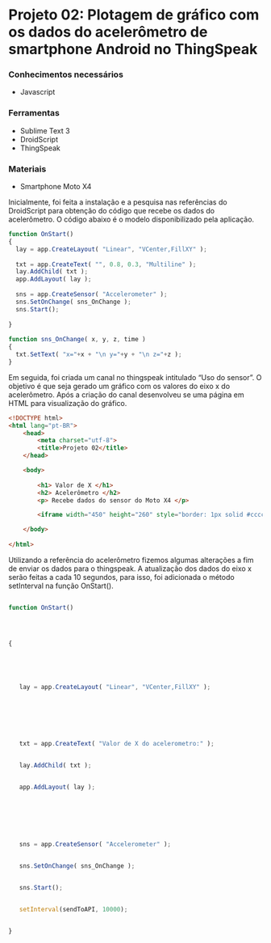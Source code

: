 # Projeto 02: Plotagem de gráfico com os dados do acelerômetro de smartphone Android no ThingSpeak

### Conhecimentos necessários

- Javascript

### Ferramentas 

- Sublime Text 3
- DroidScript 
- ThingSpeak

### Materiais 
- Smartphone Moto X4

Inicialmente, foi feita a instalação e a pesquisa nas referências do DroidScript para obtenção do código que recebe os dados do acelerômetro. O código abaixo é o modelo disponibilizado pela aplicação.

~~~javascript
function OnStart()
{
  lay = app.CreateLayout( "Linear", "VCenter,FillXY" );
 
  txt = app.CreateText( "", 0.8, 0.3, "Multiline" );
  lay.AddChild( txt );
  app.AddLayout( lay );
 
  sns = app.CreateSensor( "Accelerometer" );
  sns.SetOnChange( sns_OnChange );
  sns.Start();
 
}
 
function sns_OnChange( x, y, z, time )
{
  txt.SetText( "x="+x + "\n y="+y + "\n z="+z );
}
~~~

Em seguida, foi criada um canal no thingspeak intitulado “Uso do sensor”.  O objetivo é que seja gerado um gráfico com os valores do eixo x do acelerômetro. Após a criação do canal desenvolveu se uma página em HTML para visualização do gráfico.

~~~html
<!DOCTYPE html>
<html lang="pt-BR">
    <head>
        <meta charset="utf-8">
        <title>Projeto 02</title>
    </head>

    <body>
    
        <h1> Valor de X </h1>
        <h2> Acelerômetro </h2>
        <p> Recebe dados do sensor do Moto X4 </p>

        <iframe width="450" height="260" style="border: 1px solid #cccccc;" src="https://thingspeak.com/channels/890106/charts/1?bgcolor=%23ffffff&color=%23d62020&dynamic=true&results=60&title=Valor+de+X+&type=spline&xaxis=Tempo&yaxis=Valor&yaxismax=0.01"></iframe>

    </body>
 
</html>
~~~ 

Utilizando a referência do acelerômetro fizemos algumas alterações a fim de enviar os dados para o thingspeak. A atualização dos dados do eixo x serão feitas a  cada 10 segundos, para isso, foi adicionada o método setInterval na função OnStart(). 

~~~javascript

function OnStart()




{


  


   lay = app.CreateLayout( "Linear", "VCenter,FillXY" );   







   txt = app.CreateText( "Valor de X do acelerometro:" );


   lay.AddChild( txt );


   app.AddLayout( lay );







   sns = app.CreateSensor( "Accelerometer" );


   sns.SetOnChange( sns_OnChange );


   sns.Start();


   setInterval(sendToAPI, 10000);


}

~~~

